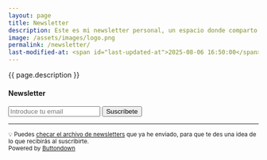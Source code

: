 ```yaml
---
layout: page
title: Newsletter
description: Este es mi newsletter personal, un espacio donde comparto lo que publico en mi blog, ya sea ideas, proyectos o reflexiones. Si te late la idea de recibirlo todo directo en tu bandeja de entrada, este es el lugar para ti. 👌
image: /assets/images/logo.png
permalink: /newsletter/
last-modified-at: <span id="last-updated-at">2025-08-06 16:50:00</span>
---
```


<p class="text-center">{{ page.description }}</p>

<div class="card mt-4 mb-3">
<div class="card-header text-center">
<h4 class="card-title">
<i class="fa-solid fa-envelope"></i> Newsletter
</h4>
</div>
<div class="card-body text-center">
<form
  action="https://buttondown.com/api/emails/embed-subscribe/luiscarlospando"
  method="post"
  target="popupwindow"
  onsubmit="window.open('https://buttondown.com/luiscarlospando', 'popupwindow')"
  class="embeddable-buttondown-form"
>
<input class="form-control mb-3" type="email" name="email" id="bd-email" placeholder="Introduce tu email" />
<input class="btn btn-primary btn-lg" type="submit" value="Suscríbete" />
</form>
<hr>
<small>💡 Puedes <a href="https://buttondown.com/luiscarlospando/archive/" target="_blank">checar el archivo de newsletters</a> que ya he enviado, para que te des una idea de lo que recibirás al suscribirte.</small>
</div>
</div>
<div class="text-center">
<small>Powered by <a href="https://buttondown.com/refer/luiscarlospando" rel="noopener noreferrer" target="_blank">Buttondown</a></small>
</div>

